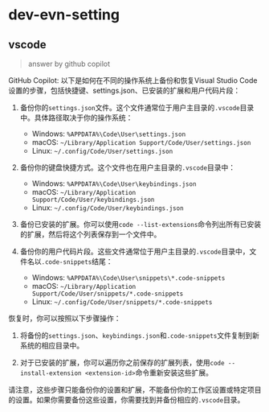 # dev-evn-setting

## vscode

> answer by github copilot

GitHub Copilot: 以下是如何在不同的操作系统上备份和恢复Visual Studio Code设置的步骤，包括快捷键、settings.json、已安装的扩展和用户代码片段：

1. 备份你的`settings.json`文件。这个文件通常位于用户主目录的`.vscode`目录中。具体路径取决于你的操作系统：
   - Windows: `%APPDATA%\Code\User\settings.json`
   - macOS: `~/Library/Application Support/Code/User/settings.json`
   - Linux: `~/.config/Code/User/settings.json`

2. 备份你的键盘快捷方式。这个文件也在用户主目录的`.vscode`目录中：
   - Windows: `%APPDATA%\Code\User\keybindings.json`
   - macOS: `~/Library/Application Support/Code/User/keybindings.json`
   - Linux: `~/.config/Code/User/keybindings.json`

3. 备份已安装的扩展。你可以使用`code --list-extensions`命令列出所有已安装的扩展，然后将这个列表保存到一个文件中。

4. 备份你的用户代码片段。这些文件通常位于用户主目录的`.vscode`目录中，文件名以`.code-snippets`结尾：
   - Windows: `%APPDATA%\Code\User\snippets\*.code-snippets`
   - macOS: `~/Library/Application Support/Code/User/snippets/*.code-snippets`
   - Linux: `~/.config/Code/User/snippets/*.code-snippets`

恢复时，你可以按照以下步骤操作：

1. 将备份的`settings.json`、`keybindings.json`和`.code-snippets`文件复制到新系统的相应目录中。

2. 对于已安装的扩展，你可以遍历你之前保存的扩展列表，使用`code --install-extension <extension-id>`命令重新安装这些扩展。

请注意，这些步骤只能备份你的设置和扩展，不能备份你的工作区设置或特定项目的设置。如果你需要备份这些设置，你需要找到并备份相应的`.vscode`目录。